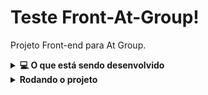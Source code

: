 # Teste Front-At-Group!

Projeto Front-end para At Group.

<details>
  <summary><strong>💻 O que está sendo desenvolvido</strong></summary><br />
  Uma interface front-end com React que consome a PokéAPI, renderiza a lista de Pokémons e e atributos de cada um deles. 

</details>

<details>
  <summary><strong>Rodando o projeto</strong></summary><br />

  1. Clone o repositório
      * `git clone https://github.com/gabrielpriss/teste-at-group-front.git`.
    * Entre na pasta do repositório:
      * `cd teste-at-group-front`

  2. Instale as dependências (na raiz do projeto)
    * `npm install`
  
  3. Para iniciar a aplicação utilizando Docker, inicie o serviço, e na pasta raiz do projeto, rode os scripts responsáveis por buildar e iniciar o React:
  * ex: `sudo service docker start`
  * `docker build -t my-react-app .`
  * `docker run -p 3000:3000 my-react-app`

  4. Para iniciar a aplicação localmente sem Docker, no diretório raiz do projeto, rode o script responsável por iniciar o React:
  * `npm start`
</details>
